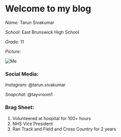 # Welcome to my blog

*Name:* Tarun Sivakumar

*School:* East Brunswick High School

*Grade:* 11

*Picture:* 

![Me](https://user-images.githubusercontent.com/66543924/84462421-02e89180-ac3d-11ea-9947-e07b0eb780df.jpg)

### Social Media:

*Instagram:* @tarun.sivakumar

*Snapchat:* @tayvroom1

### Brag Sheet:
  1. Volunteered at hospital for 100+ hours
  2. NHS Vice President 
  3. Ran Track and Field and Cross Country for 2 years
